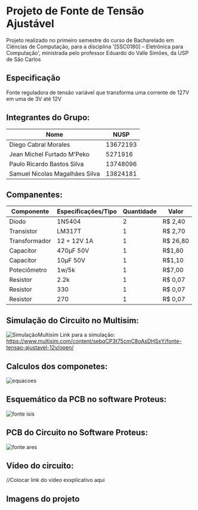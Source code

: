 # Projeto de Fonte de Tensão Ajustável
 Projeto realizado no primeiro semestre do curso de Bacharelado em Ciências de Computação, para a disciplina '[SSC0180] – Eletrônica para Computação', ministrada pelo professor Eduardo do Valle Simões, da USP de São Carlos
## Especificação
Fonte reguladora de tensão variável que transforma uma corrente de 127V em uma de 3V até 12V
## Integrantes do Grupo:
| Nome | NUSP |
|------|------|
| Diego Cabral Morales | 13672193 |
| Jean Michel Furtado M'Peko | 5271916 |
| Paulo Ricardo Bastos Silva | 13748096 |
| Samuel Nicolas Magalhães Silva | 13824181 |
## Companentes:
| Componente | Especificações/Tipo | Quantidade | Valor |
|------------|---------------------|------------|-------|
| Diodo | 1N5404 | 2 | R$ 2,40 |
| Transistor | LM317T | 1 | R$ 2,70 |
| Transformador | 12 + 12V 1A | 1 | R$ 26,80 |
| Capacitor | 470µF 50V | 1 | R$1,80 |
| Capacitor | 10µF 50V | 1 | R$1,10 |
| Poteciômetro | 1w/5k | 1 | R$7,00 |
| Resistor | 2.2k | 1 | R$ 0,07 |
| Resistor | 330 | 1 | R$ 0,07 |
| Resistor | 270 | 1 | R$ 0,07 |


## Simulação do Circuito no Multisim:
![SimulaçãoMultisim](https://user-images.githubusercontent.com/110208895/181829224-fdac9fd0-3856-42c2-8997-190dd74390b4.png)
Link para a simulação: https://www.multisim.com/content/sebqCP3t75cmC8oAsDHSxY/fonte-tensao-ajustavel-12v/open/
## Calculos dos componetes:
![equacoes](https://user-images.githubusercontent.com/110208895/181831110-4ac6a579-f0a9-49e2-a40b-07ab9f144000.png)

## Esquemático da PCB no software Proteus:
![fonte isis](https://user-images.githubusercontent.com/110208895/181827555-6eaf0a4f-efec-472a-80bd-3763af17cbc5.png)
## PCB do Circuito no Software Proteus:
![fonte ares](https://user-images.githubusercontent.com/110208895/181827415-69203dab-ebf6-47bc-9162-1b3463e85584.png)
## Vídeo do circuito:
//Colocar link do vídeo exxplicativo aqui
## Imagens do projeto

